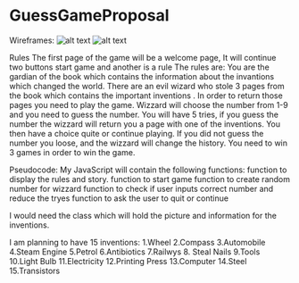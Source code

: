 # GuessGameProposal
Wireframes:
![alt text](https://github.com/OlgaSannikov/GuessGameProposal/blob/master/assets/1st%20Page.png "First page")
![alt text](https://github.com/OlgaSannikov/GuessGameProposal/blob/master/assets/page%202.jpg "Second page")

Rules
The first page of the game will be a welcome page, It will continue two buttons start game and another is a rule
The rules are:
You are the gardian of the book which contains the information about the invantions which changed the world. 
There are an evil wizard who stole 3 pages from the book which contains the important inventions .
In order to return those pages you need to play the game. Wizzard will choose the number from 1-9 and you need to guess the number. You will have 5 tries, if you guess the number the wizzard will return you a page with one of the inventions. You then have a choice quite or continue playing. 
If you did not guess the number you loose, and the wizzard will change the history. 
You need to win 3 games in order to win the game.

Pseudocode:
My JavaScript will contain the following functions:
function to display the rules and story.
function to start game
function to create random number for wizzard
function to check if user inputs correct number and reduce the tryes
function to ask the user to quit or continue

I would need the class which will hold the picture and information for the inventions.

I am planning to have 15 inventions:
1.Wheel
2.Compass
3.Automobile
4.Steam Engine
5.Petrol
6.Antibiotics
7.Railwys
8. Steal Nails
9.Tools
10.Light Bulb
11.Electricity
12.Printing Press
13.Computer
14.Steel
15.Transistors

